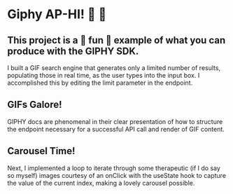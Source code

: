 # Giphy AP-HI! :wave: :wave:

## This project is a :tada: fun :tada: example of what you can produce with the GIPHY SDK. 

I built a GIF search engine that generates only a limited number of results, populating those in real time, as the user types into the input box. I accomplished this by editing the limit parameter in the endpoint.

## GIFs Galore!

GIPHY docs are phenomenal in their clear presentation of how to structure the endpoint necessary for a successful API call and render of GIF content.

## Carousel Time!

Next, I implemented a loop to iterate through some therapeutic (if I do say so myself) images courtesy of an onClick with the useState hook to capture the value of the current index, making a lovely carousel possible. 






